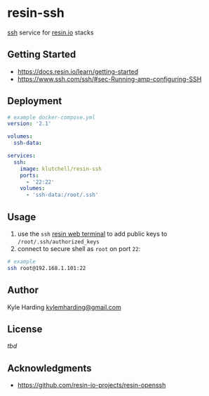 # resin-ssh

[ssh](https://www.ssh.com/ssh/) service for [resin.io](https://resin.io/) stacks

## Getting Started

* https://docs.resin.io/learn/getting-started
* https://www.ssh.com/ssh/#sec-Running-amp-configuring-SSH

## Deployment

```yaml
# example docker-compose.yml
version: '2.1'

volumes:
  ssh-data:

services:
  ssh:
    image: klutchell/resin-ssh
    ports:
      - '22:22'
    volumes:
      - 'ssh-data:/root/.ssh'
```

## Usage

1. use the `ssh` [resin web terminal](https://docs.resin.io/learn/manage/ssh-access/#using-the-dashboard-web-terminal)
to add public keys to `/root/.ssh/authorized_keys`
2. connect to secure shell as `root` on port `22`:
```bash
# example
ssh root@192.168.1.101:22
```

## Author

Kyle Harding <kylemharding@gmail.com>

## License

_tbd_

## Acknowledgments

* https://github.com/resin-io-projects/resin-openssh

